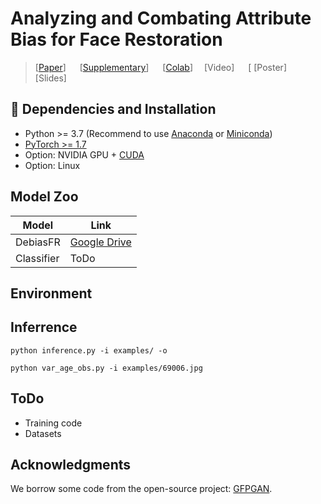 # Analyzing and Combating Attribute Bias for Face Restoration
> [[Paper]()] &emsp; [[Supplementary]()] &emsp; [[Colab]()] &emsp;[Video] &emsp; [ [Poster] &emsp; [Slides]<br>
## :wrench: Dependencies and Installation

- Python >= 3.7 (Recommend to use [Anaconda](https://www.anaconda.com/download/#linux) or [Miniconda](https://docs.conda.io/en/latest/miniconda.html))
- [PyTorch >= 1.7](https://pytorch.org/)
- Option: NVIDIA GPU + [CUDA](https://developer.nvidia.com/cuda-downloads)
- Option: Linux
## Model Zoo

|  Model    | Link     |      
| ---- | ---- |
|  DebiasFR   |  [Google Drive](https://drive.google.com/file/d/10DmjHUC_3GCzi4G1WBEYxYLtgbuHIYdm/view?usp=share_link)   |      
|  Classifier    |  ToDo    |      


## Environment

## Inferrence


```
python inference.py -i examples/ -o 
```
```
python var_age_obs.py -i examples/69006.jpg
```
## ToDo
- Training code
- Datasets

## Acknowledgments
We borrow some code from the open-source project: [GFPGAN](https://github.com/TencentARC/GFPGAN).

